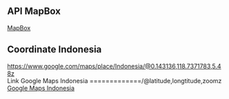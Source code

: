 ## API MapBox
[MapBox](https://account.mapbox.com/)

## Coordinate Indonesia
https://www.google.com/maps/place/Indonesia/@0.143136,118.7371783,5.48z <br>
Link Google Maps Indonesia =============/@latitude,longtitude,zoomz <br>
[Google Maps Indonesia](https://www.google.com/maps/place/Indonesia/@0.143136,118.7371783,5.48z)
 
